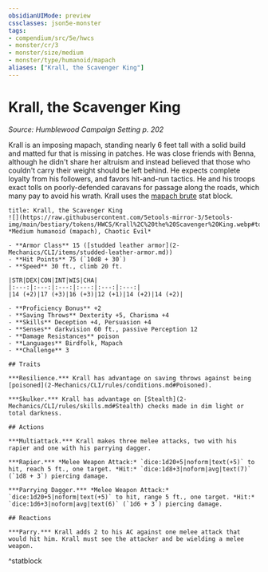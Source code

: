 ```yaml
---
obsidianUIMode: preview
cssclasses: json5e-monster
tags:
- compendium/src/5e/hwcs
- monster/cr/3
- monster/size/medium
- monster/type/humanoid/mapach
aliases: ["Krall, the Scavenger King"]
---
```

# Krall, the Scavenger King
*Source: Humblewood Campaign Setting p. 202*  

Krall is an imposing mapach, standing nearly 6 feet tall with a solid build and matted fur that is missing in patches. He was close friends with Benna, although he didn't share her altruism and instead believed that those who couldn't carry their weight should be left behind. He expects complete loyalty from his followers, and favors hit-and-run tactics. He and his troops exact tolls on poorly-defended caravans for passage along the roads, which many pay to avoid his wrath. Krall uses the [mapach brute](2-Mechanics/CLI/bestiary/humanoid/mapach-brute-hwcs.md) stat block.

```ad-statblock
title: Krall, the Scavenger King
![](https://raw.githubusercontent.com/5etools-mirror-3/5etools-img/main/bestiary/tokens/HWCS/Krall%2C%20the%20Scavenger%20King.webp#token)
*Medium humanoid (mapach), Chaotic Evil*

- **Armor Class** 15 ([studded leather armor](2-Mechanics/CLI/items/studded-leather-armor.md))
- **Hit Points** 75 (`10d8 + 30`)
- **Speed** 30 ft., climb 20 ft.

|STR|DEX|CON|INT|WIS|CHA|
|:---:|:---:|:---:|:---:|:---:|:---:|
|14 (+2)|17 (+3)|16 (+3)|12 (+1)|14 (+2)|14 (+2)|

- **Proficiency Bonus** +2
- **Saving Throws** Dexterity +5, Charisma +4
- **Skills** Deception +4, Persuasion +4
- **Senses** darkvision 60 ft., passive Perception 12
- **Damage Resistances** poison
- **Languages** Birdfolk, Mapach
- **Challenge** 3

## Traits

***Resilience.*** Krall has advantage on saving throws against being [poisoned](2-Mechanics/CLI/rules/conditions.md#Poisoned).

***Skulker.*** Krall has advantage on [Stealth](2-Mechanics/CLI/rules/skills.md#Stealth) checks made in dim light or total darkness.

## Actions

***Multiattack.*** Krall makes three melee attacks, two with his rapier and one with his parrying dagger.

***Rapier.*** *Melee Weapon Attack:* `dice:1d20+5|noform|text(+5)` to hit, reach 5 ft., one target. *Hit:* `dice:1d8+3|noform|avg|text(7)` (`1d8 + 3`) piercing damage.

***Parrying Dagger.*** *Melee Weapon Attack:* `dice:1d20+5|noform|text(+5)` to hit, range 5 ft., one target. *Hit:* `dice:1d6+3|noform|avg|text(6)` (`1d6 + 3`) piercing damage.

## Reactions

***Parry.*** Krall adds 2 to his AC against one melee attack that would hit him. Krall must see the attacker and be wielding a melee weapon.
```
^statblock